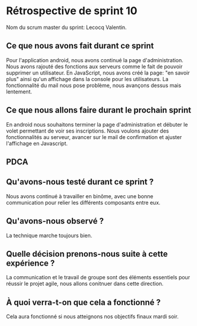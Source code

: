 # Rétrospective de sprint 10
Nom du scrum master du sprint: Lecocq Valentin.

## Ce que nous avons fait durant ce sprint
Pour l'application android, nous avons continué la page d'administration. Nous avons rajouté des fonctions aux serveurs comme le fait de pouvoir supprimer un utilisateur. En JavaScript, nous avons créé la page: "en savoir plus" ainsi qu'un affichage dans la console pour les utilisateurs. La fonctionnalité du mail nous pose problème, nous avançons dessus mais lentement.

## Ce que nous allons faire durant le prochain sprint
En android nous souhaitons terminer la page d'administration et débuter le volet permettant de voir ses inscriptions. Nous voulons ajouter des fonctionnalités au serveur, avancer sur le mail de confirmation et ajuster l'affichage en Javascript.

## PDCA

## Qu'avons-nous testé durant ce sprint ? 
Nous avons continué à travailler en binôme, avec une bonne communication pour relier les différents composants entre eux.

## Qu'avons-nous observé ?
La technique marche toujours bien.

## Quelle décision prenons-nous suite à cette expérience ?
La communication et le travail de groupe sont des éléments essentiels pour réussir le projet agile, nous allons conitnuer dans cette direction.

## À quoi verra-t-on que cela a fonctionné ?
Cela aura fonctionné si nous atteignons nos objectifs finaux mardi soir.
